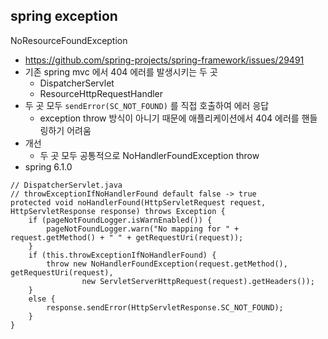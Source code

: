 ## spring exception

NoResourceFoundException
- https://github.com/spring-projects/spring-framework/issues/29491
- 기존 spring mvc 에서 404 에러를 발생시키는 두 곳
  - DispatcherServlet
  - ResourceHttpRequestHandler
- 두 곳 모두 `sendError(SC_NOT_FOUND)` 를 직접 호출하여 에러 응답
  - exception throw 방식이 아니기 때문에 애플리케이션에서 404 에러를 핸들링하기 어려움
- 개선
  - 두 곳 모두 공통적으로 NoHandlerFoundException throw
- spring 6.1.0

```
// DispatcherServlet.java
// throwExceptionIfNoHandlerFound default false -> true
protected void noHandlerFound(HttpServletRequest request, HttpServletResponse response) throws Exception {
    if (pageNotFoundLogger.isWarnEnabled()) {
        pageNotFoundLogger.warn("No mapping for " + request.getMethod() + " " + getRequestUri(request));
    }
    if (this.throwExceptionIfNoHandlerFound) {
        throw new NoHandlerFoundException(request.getMethod(), getRequestUri(request),
                new ServletServerHttpRequest(request).getHeaders());
    }
    else {
        response.sendError(HttpServletResponse.SC_NOT_FOUND);
    }
}
```
